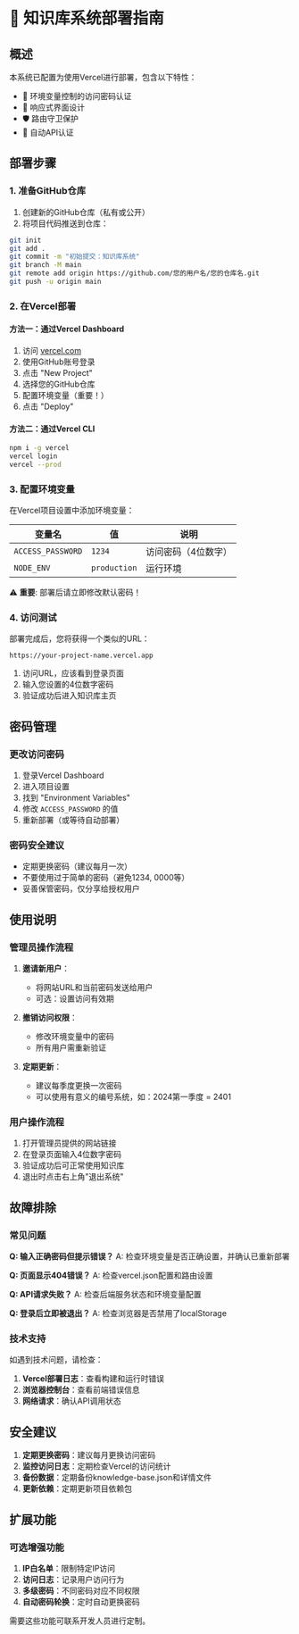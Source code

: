 # 🚀 知识库系统部署指南

## 概述

本系统已配置为使用Vercel进行部署，包含以下特性：
- 🔐 环境变量控制的访问密码认证
- 📱 响应式界面设计
- 🛡️ 路由守卫保护
- 🔄 自动API认证

## 部署步骤

### 1. 准备GitHub仓库

1. 创建新的GitHub仓库（私有或公开）
2. 将项目代码推送到仓库：

```bash
git init
git add .
git commit -m "初始提交：知识库系统"
git branch -M main
git remote add origin https://github.com/您的用户名/您的仓库名.git
git push -u origin main
```

### 2. 在Vercel部署

#### 方法一：通过Vercel Dashboard
1. 访问 [vercel.com](https://vercel.com)
2. 使用GitHub账号登录
3. 点击 "New Project"
4. 选择您的GitHub仓库
5. 配置环境变量（重要！）
6. 点击 "Deploy"

#### 方法二：通过Vercel CLI
```bash
npm i -g vercel
vercel login
vercel --prod
```

### 3. 配置环境变量

在Vercel项目设置中添加环境变量：

| 变量名 | 值 | 说明 |
|--------|-----|------|
| `ACCESS_PASSWORD` | `1234` | 访问密码（4位数字） |
| `NODE_ENV` | `production` | 运行环境 |

⚠️ **重要**: 部署后请立即修改默认密码！

### 4. 访问测试

部署完成后，您将获得一个类似的URL：
```
https://your-project-name.vercel.app
```

1. 访问URL，应该看到登录页面
2. 输入您设置的4位数字密码
3. 验证成功后进入知识库主页

## 密码管理

### 更改访问密码

1. 登录Vercel Dashboard
2. 进入项目设置
3. 找到 "Environment Variables"
4. 修改 `ACCESS_PASSWORD` 的值
5. 重新部署（或等待自动部署）

### 密码安全建议

- 定期更换密码（建议每月一次）
- 不要使用过于简单的密码（避免1234, 0000等）
- 妥善保管密码，仅分享给授权用户

## 使用说明

### 管理员操作流程

1. **邀请新用户**：
   - 将网站URL和当前密码发送给用户
   - 可选：设置访问有效期

2. **撤销访问权限**：
   - 修改环境变量中的密码
   - 所有用户需重新验证

3. **定期更新**：
   - 建议每季度更换一次密码
   - 可以使用有意义的编号系统，如：2024第一季度 = 2401

### 用户操作流程

1. 打开管理员提供的网站链接
2. 在登录页面输入4位数字密码
3. 验证成功后可正常使用知识库
4. 退出时点击右上角"退出系统"

## 故障排除

### 常见问题

**Q: 输入正确密码但提示错误？**
A: 检查环境变量是否正确设置，并确认已重新部署

**Q: 页面显示404错误？**
A: 检查vercel.json配置和路由设置

**Q: API请求失败？**
A: 检查后端服务状态和环境变量配置

**Q: 登录后立即被退出？**
A: 检查浏览器是否禁用了localStorage

### 技术支持

如遇到技术问题，请检查：

1. **Vercel部署日志**：查看构建和运行时错误
2. **浏览器控制台**：查看前端错误信息
3. **网络请求**：确认API调用状态

## 安全建议

1. **定期更换密码**：建议每月更换访问密码
2. **监控访问日志**：定期检查Vercel的访问统计
3. **备份数据**：定期备份knowledge-base.json和详情文件
4. **更新依赖**：定期更新项目依赖包

## 扩展功能

### 可选增强功能

1. **IP白名单**：限制特定IP访问
2. **访问日志**：记录用户访问行为
3. **多级密码**：不同密码对应不同权限
4. **自动密码轮换**：定时自动更换密码

需要这些功能可联系开发人员进行定制。 